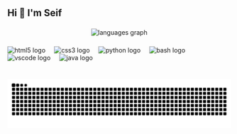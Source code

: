<h2 align="left">Hi 👋 I'm Seif</h2>

###

<div align="center">
  <img src="https://github-readme-stats.vercel.app/api/top-langs?username=seifsamehtolba&locale=en&hide_title=false&layout=compact&card_width=320&langs_count=5&theme=dracula&hide_border=false" height="150" alt="languages graph"  />
</div>

###

<div align="left">
  <img src="https://cdn.jsdelivr.net/gh/devicons/devicon/icons/html5/html5-original.svg" height="30" alt="html5 logo"  />
  <img width="12" />
  <img src="https://cdn.jsdelivr.net/gh/devicons/devicon/icons/css3/css3-original.svg" height="30" alt="css3 logo"  />
  <img width="12" />
  <img src="https://cdn.jsdelivr.net/gh/devicons/devicon/icons/python/python-original.svg" height="30" alt="python logo"  />
  <img width="12" />
  <img src="https://cdn.jsdelivr.net/gh/devicons/devicon/icons/bash/bash-original.svg" height="30" alt="bash logo"  />
  <img width="12" />
  <img src="https://cdn.jsdelivr.net/gh/devicons/devicon/icons/vscode/vscode-original.svg" height="30" alt="vscode logo"  />
    <img width="12" />
  <img src="https://cdn.jsdelivr.net/gh/devicons/devicon/icons/vscode/java-original.svg" height="30" alt="java logo"  />
</div>

###

<br clear="both">

<img src="https://raw.githubusercontent.com/seifsamehtolba/seifsamehtolba/output/snake.svg" alt="Snake animation" />

###

<img align="right" height="0" src=""  />

###
